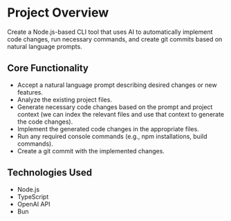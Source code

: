 # Project Overview

Create a Node.js-based CLI tool that uses AI to automatically implement code changes, run necessary commands, and create git commits based on natural language prompts.

## Core Functionality

- Accept a natural language prompt describing desired changes or new features.
- Analyze the existing project files.
- Generate necessary code changes based on the prompt and project context (we can index the relevant files and use that context to generate the code changes).
- Implement the generated code changes in the appropriate files.
- Run any required console commands (e.g., npm installations, build commands).
- Create a git commit with the implemented changes.

## Technologies Used

- Node.js
- TypeScript
- OpenAI API
- Bun
